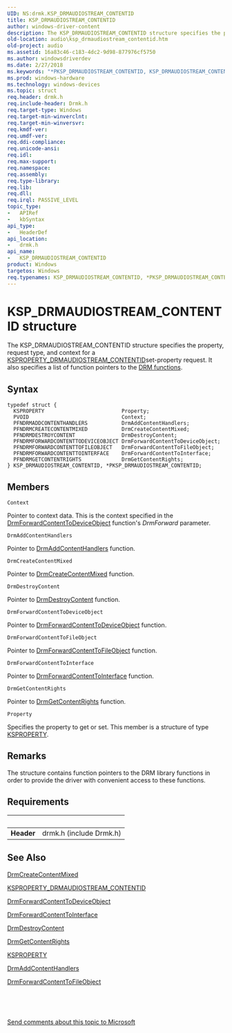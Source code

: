 ```yaml
---
UID: NS:drmk.KSP_DRMAUDIOSTREAM_CONTENTID
title: KSP_DRMAUDIOSTREAM_CONTENTID
author: windows-driver-content
description: The KSP_DRMAUDIOSTREAM_CONTENTID structure specifies the property, request type, and context for a KSPROPERTY_DRMAUDIOSTREAM_CONTENTIDset-property request. It also specifies a list of function pointers to the DRM functions.
old-location: audio\ksp_drmaudiostream_contentid.htm
old-project: audio
ms.assetid: 16a83c46-c183-4dc2-9d98-877976cf5750
ms.author: windowsdriverdev
ms.date: 2/27/2018
ms.keywords: "*PKSP_DRMAUDIOSTREAM_CONTENTID, KSP_DRMAUDIOSTREAM_CONTENTID, KSP_DRMAUDIOSTREAM_CONTENTID structure [Audio Devices], PKSP_DRMAUDIOSTREAM_CONTENTID, PKSP_DRMAUDIOSTREAM_CONTENTID structure pointer [Audio Devices], aud-prop_f18ac59e-1ebf-4e98-8bab-1f54f76c6a64.xml, audio.ksp_drmaudiostream_contentid, drmk/KSP_DRMAUDIOSTREAM_CONTENTID, drmk/PKSP_DRMAUDIOSTREAM_CONTENTID"
ms.prod: windows-hardware
ms.technology: windows-devices
ms.topic: struct
req.header: drmk.h
req.include-header: Drmk.h
req.target-type: Windows
req.target-min-winverclnt: 
req.target-min-winversvr: 
req.kmdf-ver: 
req.umdf-ver: 
req.ddi-compliance: 
req.unicode-ansi: 
req.idl: 
req.max-support: 
req.namespace: 
req.assembly: 
req.type-library: 
req.lib: 
req.dll: 
req.irql: PASSIVE_LEVEL
topic_type:
-	APIRef
-	kbSyntax
api_type:
-	HeaderDef
api_location:
-	drmk.h
api_name:
-	KSP_DRMAUDIOSTREAM_CONTENTID
product: Windows
targetos: Windows
req.typenames: KSP_DRMAUDIOSTREAM_CONTENTID, *PKSP_DRMAUDIOSTREAM_CONTENTID
---
```


# KSP_DRMAUDIOSTREAM_CONTENTID structure
The KSP_DRMAUDIOSTREAM_CONTENTID structure specifies the property, request type, and context for a <a href="https://msdn.microsoft.com/library/windows/hardware/ff537351">KSPROPERTY_DRMAUDIOSTREAM_CONTENTID</a>set-property request. It also specifies a list of function pointers to the <a href="https://msdn.microsoft.com/library/windows/hardware/ff536356">DRM functions</a>.

## Syntax
````
typedef struct {
  KSPROPERTY                         Property;
  PVOID                              Context;
  PFNDRMADDCONTENTHANDLERS           DrmAddContentHandlers;
  PFNDRMCREATECONTENTMIXED           DrmCreateContentMixed;
  PFNDRMDESTROYCONTENT               DrmDestroyContent;
  PFNDRMFORWARDCONTENTTODEVICEOBJECT DrmForwardContentToDeviceObject;
  PFNDRMFORWARDCONTENTTOFILEOBJECT   DrmForwardContentToFileObject;
  PFNDRMFORWARDCONTENTTOINTERFACE    DrmForwardContentToInterface;
  PFNDRMGETCONTENTRIGHTS             DrmGetContentRights;
} KSP_DRMAUDIOSTREAM_CONTENTID, *PKSP_DRMAUDIOSTREAM_CONTENTID;
````

## Members


`Context`

Pointer to context data. This is the context specified in the <a href="..\drmk\nf-drmk-drmforwardcontenttodeviceobject.md">DrmForwardContentToDeviceObject</a> function's <i>DrmForward</i> parameter.

`DrmAddContentHandlers`

Pointer to <a href="..\drmk\nf-drmk-drmaddcontenthandlers.md">DrmAddContentHandlers</a> function.

`DrmCreateContentMixed`

Pointer to <a href="..\drmk\nf-drmk-drmcreatecontentmixed.md">DrmCreateContentMixed</a> function.

`DrmDestroyContent`

Pointer to <a href="..\drmk\nf-drmk-drmdestroycontent.md">DrmDestroyContent</a> function.

`DrmForwardContentToDeviceObject`

Pointer to <a href="..\drmk\nf-drmk-drmforwardcontenttodeviceobject.md">DrmForwardContentToDeviceObject</a> function.

`DrmForwardContentToFileObject`

Pointer to <a href="..\drmk\nf-drmk-drmforwardcontenttofileobject.md">DrmForwardContentToFileObject</a> function.

`DrmForwardContentToInterface`

Pointer to <a href="..\drmk\nf-drmk-drmforwardcontenttointerface.md">DrmForwardContentToInterface</a> function.

`DrmGetContentRights`

Pointer to <a href="..\drmk\nf-drmk-drmgetcontentrights.md">DrmGetContentRights</a> function.

`Property`

Specifies the property to get or set. This member is a structure of type <a href="https://msdn.microsoft.com/library/windows/hardware/ff564262">KSPROPERTY</a>.

## Remarks
The structure contains function pointers to the DRM library functions in order to provide the driver with convenient access to these functions.

## Requirements
| &nbsp; | &nbsp; |
| ---- |:---- |
| **Header** | drmk.h (include Drmk.h) |

## See Also

<a href="..\drmk\nf-drmk-drmcreatecontentmixed.md">DrmCreateContentMixed</a>



<a href="https://msdn.microsoft.com/library/windows/hardware/ff537351">KSPROPERTY_DRMAUDIOSTREAM_CONTENTID</a>



<a href="..\drmk\nf-drmk-drmforwardcontenttodeviceobject.md">DrmForwardContentToDeviceObject</a>



<a href="..\drmk\nf-drmk-drmforwardcontenttointerface.md">DrmForwardContentToInterface</a>



<a href="..\drmk\nf-drmk-drmdestroycontent.md">DrmDestroyContent</a>



<a href="..\drmk\nf-drmk-drmgetcontentrights.md">DrmGetContentRights</a>



<a href="https://msdn.microsoft.com/library/windows/hardware/ff564262">KSPROPERTY</a>



<a href="..\drmk\nf-drmk-drmaddcontenthandlers.md">DrmAddContentHandlers</a>



<a href="..\drmk\nf-drmk-drmforwardcontenttofileobject.md">DrmForwardContentToFileObject</a>



 

 

<a href="mailto:wsddocfb@microsoft.com?subject=Documentation%20feedback [audio\audio]:%20KSP_DRMAUDIOSTREAM_CONTENTID structure%20 RELEASE:%20(2/27/2018)&amp;body=%0A%0APRIVACY STATEMENT%0A%0AWe use your feedback to improve the documentation. We don't use your email address for any other purpose, and we'll remove your email address from our system after the issue that you're reporting is fixed. While we're working to fix this issue, we might send you an email message to ask for more info. Later, we might also send you an email message to let you know that we've addressed your feedback.%0A%0AFor more info about Microsoft's privacy policy, see http://privacy.microsoft.com/en-us/default.aspx." title="Send comments about this topic to Microsoft">Send comments about this topic to Microsoft</a>